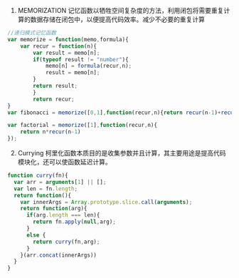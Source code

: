 1. MEMORIZATION 
    记忆函数以牺牲空间复杂度的方法，利用闭包将需要重复计算的数据存储在闭包中，以便提高代码效率。减少不必要的重复计算
````javascript
//递归模式记忆函数
var memorize = function(memo,formula){
    var recur = function(n){
        var result = memo[n];
        if(typeof result != "number"){
            memo[n] = formula(recur,n);
            result = memo[n];
        }
        return result;
        }
        return recur;
}
var fibonacci = memorize([0,1],function(recur,n){return recur(n-1)+recur(n-2)});

var factorial = memorize([1],function(recur,n){
    return n*recur(n-1)
});

````
2. Currying 
    柯里化函数本质目的是收集参数并且计算，其主要用途是提高代码模块化，还可以使函数延迟计算。
````javascript
function curry(fn){
  var arr = arguments[1] || [];
  var len = fn.length;
  return function(){
    var innerArgs = Array.prototype.slice.call(arguments);
    return function(arg){
      if(arg.length === len){
        return fn.apply(null,arg);
      }
      else {
        return curry(fn,arg);
      }
    }(arr.concat(innerArgs))
  }
}
````
